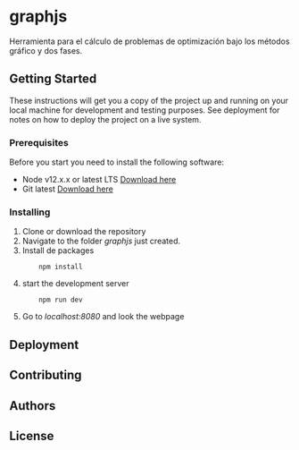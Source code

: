 # graphjs

Herramienta para el cálculo de problemas de optimización bajo los métodos gráfico y dos fases.



## Getting Started

These instructions will get you a copy of the project up and running on your local machine for development and testing purposes. See deployment for notes on how to deploy the project on a live system.

### Prerequisites

Before you start you need to install the following software:

* Node v12.x.x or latest LTS [Download here](https://nodejs.org/es/download/)
* Git latest [Download here](https://git-scm.com/downloads)


### Installing
1. Clone or download the repository
2. Navigate to the folder *graphjs* just created.
3. Install de packages
	```
		npm install
	```
4. start the development server
	```
		npm run dev
	```
5. Go to *localhost:8080* and look the webpage


## Deployment

## Contributing

## Authors

## License